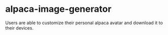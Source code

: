 # alpaca-image-generator
Users are able to customize their personal alpaca avatar and download it to their devices.
